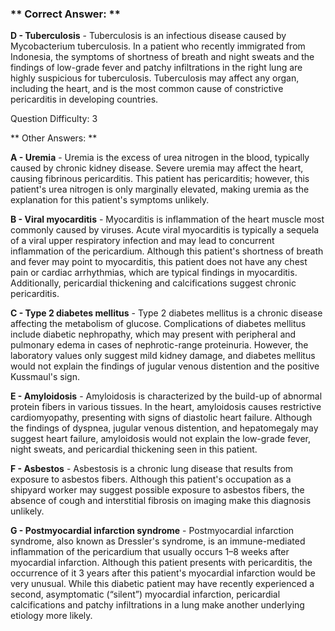 ### ** Correct Answer: **

**D - Tuberculosis** - Tuberculosis is an infectious disease caused by Mycobacterium tuberculosis. In a patient who recently immigrated from Indonesia, the symptoms of shortness of breath and night sweats and the findings of low-grade fever and patchy infiltrations in the right lung are highly suspicious for tuberculosis. Tuberculosis may affect any organ, including the heart, and is the most common cause of constrictive pericarditis in developing countries.

Question Difficulty: 3

** Other Answers: **

**A - Uremia** - Uremia is the excess of urea nitrogen in the blood, typically caused by chronic kidney disease. Severe uremia may affect the heart, causing fibrinous pericarditis. This patient has pericarditis; however, this patient's urea nitrogen is only marginally elevated, making uremia as the explanation for this patient's symptoms unlikely.

**B - Viral myocarditis** - Myocarditis is inflammation of the heart muscle most commonly caused by viruses. Acute viral myocarditis is typically a sequela of a viral upper respiratory infection and may lead to concurrent inflammation of the pericardium. Although this patient's shortness of breath and fever may point to myocarditis, this patient does not have any chest pain or cardiac arrhythmias, which are typical findings in myocarditis. Additionally, pericardial thickening and calcifications suggest chronic pericarditis.

**C - Type 2 diabetes mellitus** - Type 2 diabetes mellitus is a chronic disease affecting the metabolism of glucose. Complications of diabetes mellitus include diabetic nephropathy, which may present with peripheral and pulmonary edema in cases of nephrotic-range proteinuria. However, the laboratory values only suggest mild kidney damage, and diabetes mellitus would not explain the findings of jugular venous distention and the positive Kussmaul's sign.

**E - Amyloidosis** - Amyloidosis is characterized by the build-up of abnormal protein fibers in various tissues. In the heart, amyloidosis causes restrictive cardiomyopathy, presenting with signs of diastolic heart failure. Although the findings of dyspnea, jugular venous distention, and hepatomegaly may suggest heart failure, amyloidosis would not explain the low-grade fever, night sweats, and pericardial thickening seen in this patient.

**F - Asbestos** - Asbestosis is a chronic lung disease that results from exposure to asbestos fibers. Although this patient's occupation as a shipyard worker may suggest possible exposure to asbestos fibers, the absence of cough and interstitial fibrosis on imaging make this diagnosis unlikely.

**G - Postmyocardial infarction syndrome** - Postmyocardial infarction syndrome, also known as Dressler's syndrome, is an immune-mediated inflammation of the pericardium that usually occurs 1–8 weeks after myocardial infarction. Although this patient presents with pericarditis, the occurrence of it 3 years after this patient's myocardial infarction would be very unusual. While this diabetic patient may have recently experienced a second, asymptomatic (“silent”) myocardial infarction, pericardial calcifications and patchy infiltrations in a lung make another underlying etiology more likely.

